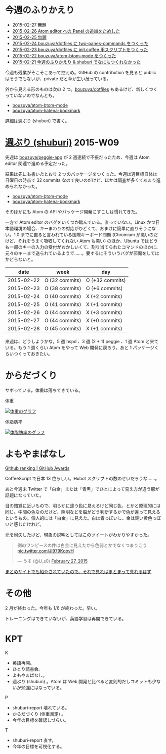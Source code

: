# 今週のふりかえり

- [2015-02-27 無題][2015-02-27]
- [2015-02-26 Atom editor への Panel の追加をためした][2015-02-26]
- [2015-02-25 無題][2015-02-25]
- [2015-02-24 bouzuya/dotfiles に two-panes-commands をつくった][2015-02-24]
- [2015-02-23 bouzuya/dotfiles に init.coffee 用スクリプトをつくった][2015-02-23]
- [2015-02-22 bouzuya/atom-btom-mode をつくった][2015-02-22]
- [2015-02-21 今週のふりかえり & shuburi でなにもつくれなかった][2015-02-21]

今週も残業がそこそこあって控えめ。GitHub の contribution を見ると public はそうでもないが、private だと草が生い茂っている。

外から見える形のものは次の 2 つ。[bouzuya/dotfiles][] もあるけど、新しくつくっていないのでなんとも。

- [bouzuya/atom-btom-mode][]
- [bouzuya/atom-hatena-bookmark][]

詳細は週ぶり (shuburi) で書く。

# [週ぶり (shuburi)][shuburi] 2015-W09

先週は [bouzuya/peggie-app][] が 2 週連続で不振だったため、今週は Atom editor 関連で進める予定だった。

結果は先にも書いたとおり 2 つのパッケージをつくった。今週は週目標自体は日曜日の時点で 32 commits なので良いのだけど、ほかは調査が多くてあまり進められなかった。

- [bouzuya/atom-btom-mode][]
- [bouzuya/atom-hatena-bookmark][]

そのほかにも Atom の API やパッケージ開発にすこしは慣れてきた。

一方で Atom editor のバグをいくつか踏んでいる。直っていない。Linux かつ日本語環境の場合、キーまわりの対応がひどくて、おまけに簡単に直りそうにない。1.0 までに直ると言われている国際キーボード問題 (Chromium が悪いのだけど、それをうまく吸収してくれない Atom も悪い) のほか、Ubuntu ではどうも一部のキーの入力の受付がおかしいくて、割り当てられたコマンドのほかに、元々のキーまで送られているようで……。要するにそういうバグが邪魔をしてはかどらないと。

date       | week           | day
-----------|----------------|-----------------
2015-02-22 | O (32 commits)  | O (+32 commits)
2015-02-23 | O (38 commits)  | O (+6 commits)
2015-02-24 | O (40 commits)  | X (+2 commits)
2015-02-25 | O (41 commits)  | X (+1 commits)
2015-02-26 | O (44 commits)  | X (+3 commits)
2015-02-27 | O (44 commits)  | X (+0 commits)
2015-02-28 | O (45 commits)  | X (+1 commits)

来週は、どうしようかな。5 週 hspd 、3 週 (2 + 1) peggie 、1 週 Atom と来ている。もう 1 週くらい Atom をやって Web 開発に戻ろう。あと 1 パッケージくらいつくっておきたい。

# からだづくり

サボっている。体重は落ちてきている。

体重

[![体重のグラフ][graph-weight-img]][graph-weight-url]

体脂肪率

[![体脂肪率のグラフ][graph-percent-img]][graph-percent-url]

# よもやまばなし


[Github ranking | GitHub Awards](http://github-awards.com/)

CoffeeScript で日本 13 位らしい。Hubot スクリプトの数のせいだろうな……。

あと今週末 Twitter で「白金」または「青黒」でひとによって見え方が違う服が話題になっていた。

目の錯覚に近いもので、明らかに違う色に見えるけど同じ色、とかと原理的には同じ。中間の色なのだけど、照明などを脳がどう判断するかで色が違って見えるというもの。個人的には「白金」に見えた。白は青っぽいし、金は鈍い黄色っぽいと感じたけれど。

元を紛失したけど、現象の説明としてはこのツイートがわかりやすかった。

<blockquote class="twitter-tweet" data-partner="tweetdeck"><p>例のワンピースの件は白金に見えたから色弱とかでなくつまりこう <a href="http://t.co/Jl979KobvH">pic.twitter.com/Jl979KobvH</a></p>&mdash; うそ (@U_s0) <a href="https://twitter.com/U_s0/status/571241463050211328">February 27, 2015</a></blockquote>
<script async src="//platform.twitter.com/widgets.js" charset="utf-8"></script>

[まとめサイトでも紹介されていたので、それで見ればまとまって見れるはず]( http://news4vip.livedoor.biz/archives/52075234.html)

# その他

2 月が終わった。今年も 1/6 が終わった。早い。

トレーニングはできていないが、英語学習は再開できている。

# KPT

K

- 英語再開。
- ひとり読書会。
- よもやまばなし。
- 週ぶり (shuburi) 。Atom は Web 開発と比べると変則的だしコミットも少ないが勉強にはなっている。

P

- shuburi-report 壊れている。
- からだづくり (体重測定) 。
- 今年の目標を確認しづらい。

T

- shuburi-report 直す。
- 今年の目標を可視化する。

[shuburi]: http://shuburi.org
[graph-weight-img]: http://graph.hatena.ne.jp/bouzuya/graph?graphname=weight&startdate=2015-01-01&enddate=2015-02-28
[graph-weight-url]: http://graph.hatena.ne.jp/bouzuya/weight/?startdate=2015-01-01&enddate=2015-02-28
[graph-percent-img]: http://graph.hatena.ne.jp/bouzuya/graph?graphname=percent&startdate=2015-01-01&enddate=2015-02-28
[graph-percent-url]: http://graph.hatena.ne.jp/bouzuya/percent/?startdate=2015-01-01&enddate=2015-02-28
[2015-02-27]: https://blog.bouzuya.net/2015/02/27/
[2015-02-26]: https://blog.bouzuya.net/2015/02/26/
[2015-02-25]: https://blog.bouzuya.net/2015/02/25/
[2015-02-24]: https://blog.bouzuya.net/2015/02/24/
[2015-02-23]: https://blog.bouzuya.net/2015/02/23/
[2015-02-22]: https://blog.bouzuya.net/2015/02/22/
[2015-02-21]: https://blog.bouzuya.net/2015/02/21/
[bouzuya/atom-btom-mode]: https://github.com/bouzuya/atom-btom-mode
[bouzuya/atom-hatena-bookmark]: https://github.com/bouzuya/atom-hatena-bookmark
[bouzuya/dotfiles]: https://github.com/bouzuya/dotfiles
[bouzuya/peggie-app]: https://github.com/bouzuya/peggie-app
